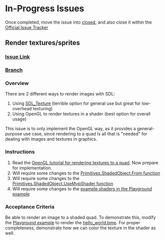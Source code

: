 # In-Progress Issues

Once completed, move the issue into [closed](./closed.md), and also close it within the [Official Issue Tracker](https://github.com/exokomodo/openwomb/issues)

## Render textures/sprites

### [Issue Link](https://github.com/ExoKomodo/openwomb/issues/3)

### [Branch](https://github.com/exokomodo/openwomb/tree/3_textures)

### Overview

There are 2 different ways to render images with SDL:

1. Using [SDL_Texture](https://lazyfoo.net/tutorials/SDL/07_texture_loading_and_rendering/index.php) (terrible option for general use but great for low-overhead texturing)
1. Using OpenGL to render textures in a shader (best option for overall usage)

This issue is to only implement the OpenGL way, as it provides a general-purpose use case, since rendering to a quad is all that is "needed" for dealing with images and textures in graphics.

### Instructions

1. Read the [OpenGL tutorial for rendering textures to a quad](https://learnopengl.com/Getting-started/Textures). Now prepare for implementation.
1. Will require some changes to the [Primitives.ShadedObject.From function](../src/Womb/Graphics/Primitives.fs)
1. Will require some changes to the [Primitives.ShadedObject.UseMvpShader function](../src/Womb/Graphics/Primitives.fs)
1. Will require some changes to the [example shaders in the Playground example](../examples/Playground/Resources/Shaders/)

### Acceptance Criteria

Be able to render an image to a shaded quad. To demonstrate this, modify the [Playground example](../examples/Playground) to render the [hello_world.bmp](../examples/Playground/Resources/Textures/hello_world.bmp). For proper completeness, demonstrate how we can color the texture in the shader as well.
